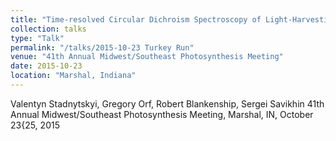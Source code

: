 ```yaml
---
title: "Time-resolved Circular Dichroism Spectroscopy of Light-Harvesting Complex"
collection: talks
type: "Talk"
permalink: "/talks/2015-10-23 Turkey Run"
venue: "41th Annual Midwest/Southeast Photosynthesis Meeting"
date: 2015-10-23
location: "Marshal, Indiana"
---
```

Valentyn Stadnytskyi, Gregory Orf, Robert Blankenship, Sergei Savikhin
41th Annual Midwest/Southeast Photosynthesis Meeting, Marshal, IN, October 23{25, 2015
